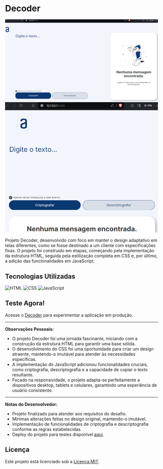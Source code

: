 # Decoder

![Decoder Desktop](https://github.com/Pidiotto/decoder/blob/main/print-desk.png)
![Decoder Mobile](https://github.com/Pidiotto/decoder/blob/main/print-mobile.png)

Projeto Decoder, desenvolvido com foco em manter o design adaptativo em telas diferentes, como se fosse destinado a um cliente com especificações fixas. O projeto foi construído em etapas, começando pela implementação da estrutura HTML, seguida pela estilização completa em CSS e, por último, a adição das funcionalidades em JavaScript.

## Tecnologias Utilizadas

![HTML](https://img.shields.io/badge/HTML-5E5E5E?style=for-the-badge&logo=html5&logoColor=white)
![CSS](https://img.shields.io/badge/CSS-1572B6?style=for-the-badge&logo=css3&logoColor=white)
![JavaScript](https://img.shields.io/badge/JavaScript-F7DF1E?style=for-the-badge&logo=javascript&logoColor=black)

## Teste Agora!

Acesse o [Decoder](https://decoder-nine.vercel.app/) para experimentar a aplicação em produção.

---

**Observações Pessoais:**

- O projeto Decoder foi uma jornada fascinante, iniciando com a construção da estrutura HTML para garantir uma base sólida.
- O desenvolvimento do CSS foi uma oportunidade para criar um design atraente, mantendo-o imutável para atender às necessidades específicas.
- A implementação do JavaScript adicionou funcionalidades cruciais, como criptografia, descriptografia e a capacidade de copiar o texto resultante.
- Focado na responsividade, o projeto adapta-se perfeitamente a dispositivos desktop, tablets e celulares, garantindo uma experiência de usuário consistente.

---

**Notas do Desenvolvedor:**

- Projeto finalizado para atender aos requisitos do desafio.
- Mínimas alterações feitas no design original, mantendo-o imutável.
- Implementação de funcionalidades de criptografia e descriptografia conforme as regras estabelecidas.
- Deploy do projeto para testes disponível [aqui](https://decoder-nine.vercel.app/).

## Licença

Este projeto está licenciado sob a [Licença MIT](LICENSE).
